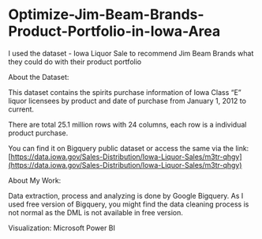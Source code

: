 # Optimize-Jim-Beam-Brands-Product-Portfolio-in-Iowa-Area
I used the dataset - Iowa Liquor Sale to recommend Jim Beam Brands what they could do with their product portfolio

About the Dataset:

This dataset contains the spirits purchase information of Iowa Class “E” liquor licensees by product and date of purchase from January 1, 2012 to current.

There are total 25.1 million rows with 24 columns, each row is a individual product purchase.

You can find it on Bigquery public dataset or access the same via the link:
[https://data.iowa.gov/Sales-Distribution/Iowa-Liquor-Sales/m3tr-qhgy](https://data.iowa.gov/Sales-Distribution/Iowa-Liquor-Sales/m3tr-qhgy)


About My Work:

Data extraction, process and analyzing is done by Google Bigquery. As I used free version of Bigquery, you might find the data cleaning process is not normal as the DML is not available in free version.

Visualization: Microsoft Power BI
